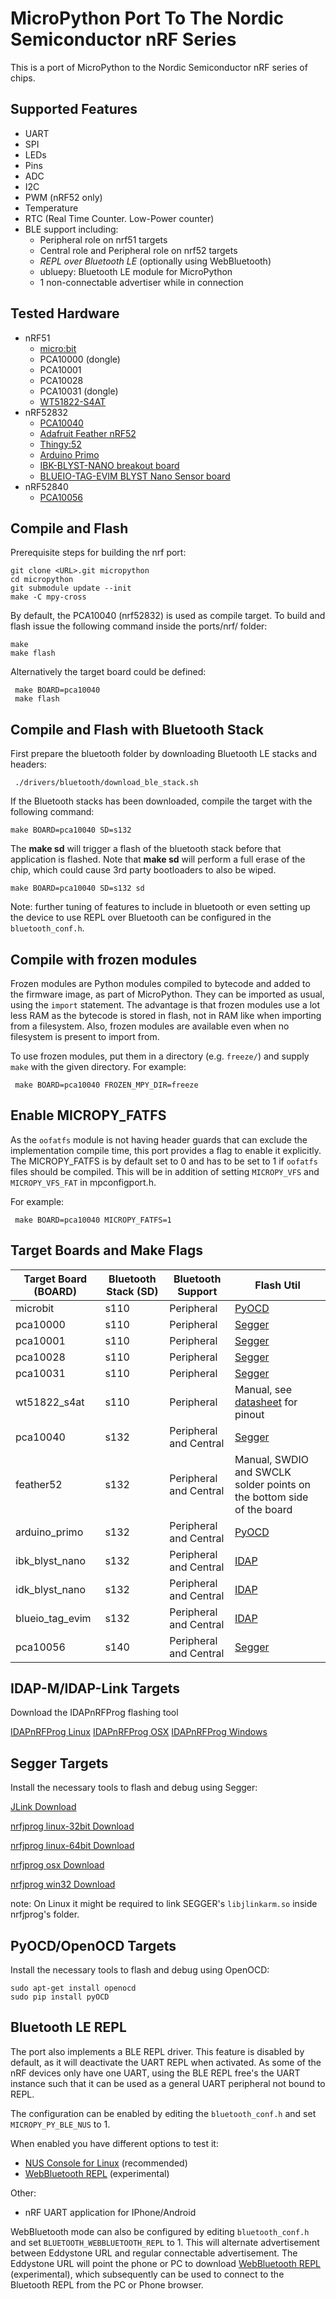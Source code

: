 # MicroPython Port To The Nordic Semiconductor nRF Series

This is a port of MicroPython to the Nordic Semiconductor nRF series of chips.

## Supported Features

* UART
* SPI
* LEDs
* Pins
* ADC
* I2C
* PWM (nRF52 only)
* Temperature
* RTC (Real Time Counter. Low-Power counter)
* BLE support including:
  * Peripheral role on nrf51 targets
  * Central role and Peripheral role on nrf52 targets
  * _REPL over Bluetooth LE_ (optionally using WebBluetooth)
  * ubluepy: Bluetooth LE module for MicroPython
  * 1 non-connectable advertiser while in connection

## Tested Hardware

* nRF51
  * [micro:bit](http://microbit.org/)
  * PCA10000 (dongle)
  * PCA10001
  * PCA10028
  * PCA10031 (dongle)
  * [WT51822-S4AT](http://www.wireless-tag.com/wireless_module/BLE/WT51822-S4AT.html)
* nRF52832
  * [PCA10040](http://infocenter.nordicsemi.com/index.jsp?topic=%2Fcom.nordic.infocenter.nrf52%2Fdita%2Fnrf52%2Fdevelopment%2Fnrf52_dev_kit.html) 
  * [Adafruit Feather nRF52](https://www.adafruit.com/product/3406)
  * [Thingy:52](http://www.nordicsemi.com/eng/Products/Nordic-Thingy-52)
  * [Arduino Primo](http://www.arduino.org/products/boards/arduino-primo)
  * [IBK-BLYST-NANO breakout board](https://www.crowdsupply.com/i-syst/blyst-nano)
  * [BLUEIO-TAG-EVIM BLYST Nano Sensor board](https://www.crowdsupply.com/i-syst/blyst-nano)
* nRF52840
  * [PCA10056](http://www.nordicsemi.com/eng/Products/nRF52840-Preview-DK)

## Compile and Flash

Prerequisite steps for building the nrf port:

    git clone <URL>.git micropython
    cd micropython
    git submodule update --init
    make -C mpy-cross

By default, the PCA10040 (nrf52832) is used as compile target. To build and flash issue the following command inside the ports/nrf/ folder:

    make
    make flash

Alternatively the target board could be defined:

     make BOARD=pca10040
     make flash
     
## Compile and Flash with Bluetooth Stack

First prepare the bluetooth folder by downloading Bluetooth LE stacks and headers:

     ./drivers/bluetooth/download_ble_stack.sh

If the Bluetooth stacks has been downloaded, compile the target with the following command:

    make BOARD=pca10040 SD=s132

The **make sd** will trigger a flash of the bluetooth stack before that application is flashed. Note that **make sd** will perform a full erase of the chip, which could cause 3rd party bootloaders to also be wiped.

    make BOARD=pca10040 SD=s132 sd

Note: further tuning of features to include in bluetooth or even setting up the device to use REPL over Bluetooth can be configured in the `bluetooth_conf.h`.

## Compile with frozen modules

Frozen modules are Python modules compiled to bytecode and added to the firmware
image, as part of MicroPython. They can be imported as usual, using the `import`
statement. The advantage is that frozen modules use a lot less RAM as the
bytecode is stored in flash, not in RAM like when importing from a filesystem.
Also, frozen modules are available even when no filesystem is present to import
from.

To use frozen modules, put them in a directory (e.g. `freeze/`) and supply
`make` with the given directory. For example:

     make BOARD=pca10040 FROZEN_MPY_DIR=freeze

## Enable MICROPY_FATFS
As the `oofatfs` module is not having header guards that can exclude the implementation compile time, this port provides a flag to enable it explicitly. The MICROPY_FATFS is by default set to 0 and has to be set to 1 if `oofatfs` files should be compiled. This will be in addition of setting `MICROPY_VFS` and `MICROPY_VFS_FAT` in mpconfigport.h.

For example:

     make BOARD=pca10040 MICROPY_FATFS=1

## Target Boards and Make Flags

Target Board (BOARD) | Bluetooth Stack (SD)    | Bluetooth Support      | Flash Util
---------------------|-------------------------|------------------------|-------------------------------
microbit             | s110                    | Peripheral             | [PyOCD](#pyocdopenocd-targets)
pca10000             | s110                    | Peripheral             | [Segger](#segger-targets)
pca10001             | s110                    | Peripheral             | [Segger](#segger-targets)
pca10028             | s110                    | Peripheral             | [Segger](#segger-targets)
pca10031             | s110                    | Peripheral             | [Segger](#segger-targets)
wt51822_s4at         | s110                    | Peripheral             | Manual, see [datasheet](https://4tronix.co.uk/picobot2/WT51822-S4AT.pdf) for pinout
pca10040             | s132                    | Peripheral and Central | [Segger](#segger-targets)
feather52            | s132                    | Peripheral and Central | Manual, SWDIO and SWCLK solder points on the bottom side of the board
arduino_primo        | s132                    | Peripheral and Central | [PyOCD](#pyocdopenocd-targets)
ibk_blyst_nano       | s132                    | Peripheral and Central | [IDAP](#idap-targets)
idk_blyst_nano       | s132                    | Peripheral and Central | [IDAP](#idap-targets)
blueio_tag_evim      | s132                    | Peripheral and Central | [IDAP](#idap-targets)
pca10056             | s140                    | Peripheral and Central | [Segger](#segger-targets)

## IDAP-M/IDAP-Link Targets

Download the IDAPnRFProg flashing tool

[IDAPnRFProg Linux](https://sourceforge.net/projects/idaplinkfirmware/files/Linux/IDAPnRFProg_1_6_190113.zip/download)
[IDAPnRFProg OSX](https://sourceforge.net/projects/idaplinkfirmware/files/OSX/IDAPnRFProg_1_6_190113.zip/download)
[IDAPnRFProg Windows](https://sourceforge.net/projects/idaplinkfirmware/files/Windows/IDAPnRFProg_1_6_190113.zip/download)


## Segger Targets

Install the necessary tools to flash and debug using Segger:

[JLink Download](https://www.segger.com/downloads/jlink#)

[nrfjprog linux-32bit Download](https://www.nordicsemi.com/eng/nordic/Products/nRF52840/nRF5x-Command-Line-Tools-Linux32/58857)

[nrfjprog linux-64bit Download](https://www.nordicsemi.com/eng/nordic/Products/nRF52840/nRF5x-Command-Line-Tools-Linux64/58852)

[nrfjprog osx Download](https://www.nordicsemi.com/eng/nordic/Products/nRF52840/nRF5x-Command-Line-Tools-OSX/58855)

[nrfjprog win32 Download](https://www.nordicsemi.com/eng/nordic/Products/nRF52840/nRF5x-Command-Line-Tools-Win32/58850)

note: On Linux it might be required to link SEGGER's `libjlinkarm.so` inside nrfjprog's folder.

## PyOCD/OpenOCD Targets

Install the necessary tools to flash and debug using OpenOCD:

    sudo apt-get install openocd
    sudo pip install pyOCD

## Bluetooth LE REPL

The port also implements a BLE REPL driver. This feature is disabled by default, as it will deactivate the UART REPL when activated. As some of the nRF devices only have one UART, using the BLE REPL free's the UART instance such that it can be used as a general UART peripheral not bound to REPL.

The configuration can be enabled by editing the `bluetooth_conf.h` and set `MICROPY_PY_BLE_NUS` to 1.

When enabled you have different options to test it:
* [NUS Console for Linux](https://github.com/tralamazza/nus_console) (recommended)
* [WebBluetooth REPL](https://aykevl.nl/apps/nus/) (experimental)

Other:
* nRF UART application for IPhone/Android

WebBluetooth mode can also be configured by editing `bluetooth_conf.h` and set `BLUETOOTH_WEBBLUETOOTH_REPL` to 1. This will alternate advertisement between Eddystone URL and regular connectable advertisement. The Eddystone URL will point the phone or PC to download [WebBluetooth REPL](https://aykevl.nl/apps/nus/) (experimental), which subsequently can be used to connect to the Bluetooth REPL from the PC or Phone browser.
